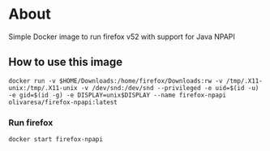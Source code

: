 # About

Simple Docker image to run firefox v52 with support for Java NPAPI

## How to use this image

`docker run -v $HOME/Downloads:/home/firefox/Downloads:rw -v /tmp/.X11-unix:/tmp/.X11-unix -v /dev/snd:/dev/snd --privileged -e uid=$(id -u) -e gid=$(id -g) -e DISPLAY=unix$DISPLAY --name firefox-npapi olivaresa/firefox-npapi:latest`

### Run firefox

`docker start firefox-npapi`
